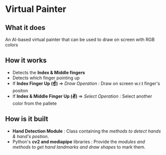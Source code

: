 # Virtual Painter
## What it does
An AI-based virtual painter that can be used to draw on screen with RGB colors

## How it works
* Detects the **Index & Middle fingers**
* Detects which finger pointing up
* If **Index Finger Up (☝)** => *Draw Operation :* Draw on screen w.r.t finger's positon
* If **Index & Middle Finger Up (✌)** => *Select Operation :* Select another color from the pallete

## How is it built
* **Hand Detection Module** : Class containing the *methods to detect hands & hand's postion*. 
* Python's **cv2 and mediapipe** libraries : Provide the *modules and methods to get hand landmarks and draw shapes* to mark them. 

